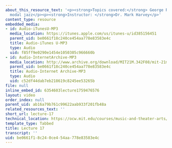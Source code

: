 ```yaml
---
about_this_resource_text: '<p><strong>Topics covered:</strong> George Russell and
  modal jazz</p><p><strong>Instructor: </strong>Dr. Mark Harvey</p>'
content_type: resource
embedded_media:
- id: Audio-iTunesU-MP3
  media_location: https://itunes.apple.com/us/itunes-u/id385156451
  parent_uid: be0661f18c240ce454aa778e83583e4c
  title: Audio-iTunes U-MP3
  type: Audio
  uid: f85ff9e0290e1454e1050305c966660b
- id: Audio-InternetArchive-MP3
  media_location: http://www.archive.org/download/MIT21M.342F08/mit-21m.342-f08-lec17_modal.mp3
  parent_uid: be0661f18c240ce454aa778e83583e4c
  title: Audio-Internet Archive-MP3
  type: Audio
  uid: c52df44dab7eb218619c8245ee53265b
file: null
inline_embed_id: 6354603lecture1759476576
layout: video
order_index: null
parent_uid: ab16a79b761c99622aab933f201fb48a
related_resources_text: ''
short_url: lecture-17
technical_location: https://ocw.mit.edu/courses/music-and-theater-arts/21m-342-composing-for-jazz-orchestra-fall-2008/video-and-audio-classes/lecture-17
template_type: Tabbed
title: Lecture 17
transcript: ''
uid: be0661f1-8c24-0ce4-54aa-778e83583e4c
---
```

